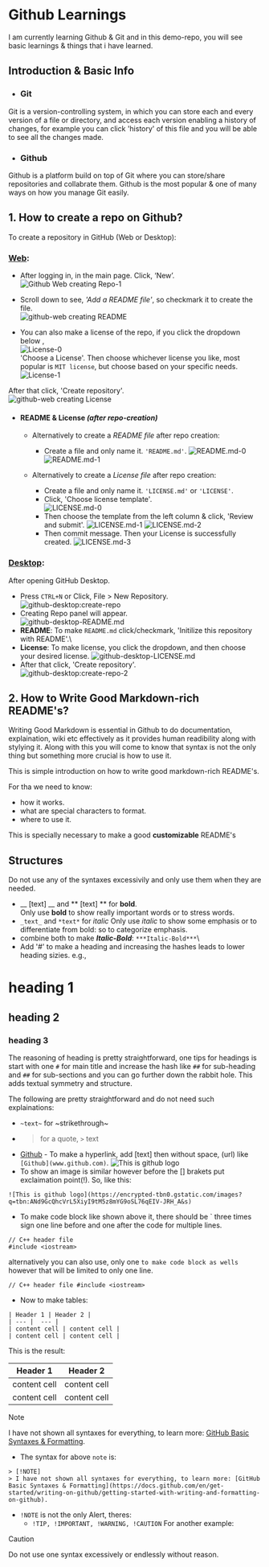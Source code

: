 # Github Learnings
I am currently learning Github & Git and in this demo-repo, you will see basic learnings & things that i have learned.

## Introduction & Basic Info
- ### Git
Git is a version-controlling system, in which you can store each and every version of a file or directory, and access each version enabling a history of changes, for example you can click 'history' of this file and you will be able to see all the changes made.
- ### Github
Github is a platform build on top of Git where you can store/share repositories and collabrate them. Github is the most popular & one of many ways on how you manage Git easily.

## 1. How to create a repo on Github?
To create a repository in GitHub (Web or Desktop):
### [Web](github.com): 
  - After logging in, in the main page. Click, ‘New’.\
![Github Web creating Repo-1](https://drive.google.com/uc?export=view&id=1bLQKLmpg0N3ZcSt6Hf-NJMP-79VgunxU)

  - Scroll down to see, *'Add a README file'*, so checkmark it to create the file.\
![github-web creating README](https://drive.google.com/uc?export=view&id=1URvwdIGwCu0s-4yEkC849M_pYbnK01Sd)

  - You can also make a license of the repo, if you click the dropdown below ,\
![License-0](https://drive.google.com/uc?export=view&id=1uCoRDhMBVbm4qD-ZZIyYKM0lSU38vKrS) \
\'Choose a License'. Then choose whichever license you like, most popular is `MIT license`, but choose based on your specific needs.\
![License-1](https://drive.google.com/uc?export=view&id=1I-QBWLiHLv_O9xmZn1UAHa8P-ts4HjMU)

After that click, 'Create repository'.\
![github-web creating License](https://drive.google.com/uc?export=view&id=1URvwdIGwCu0s-4yEkC849M_pYbnK01Sd)

  - #### README & License *(after repo-creation)*
	  - Alternatively to create a *README file* after repo creation:
	    - Create a file and only name it. `'README.md'`.
![README.md-0](https://drive.google.com/uc?export=view&id=1ybwyx0DV-dmFCPRpqZqlf2X7RGFZrrze)
![README.md-1](https://drive.google.com/uc?export=view&id=1GPJziXxog8Vx8nicbYYiUWGEK-ikMz88)

	  - Alternatively to create a *License file* after repo creation:
	    - Create a file and only name it. `'LICENSE.md'` or `'LICENSE'`.
	    - Click, 'Choose license template'.\
![LICENSE.md-0](https://drive.google.com/uc?export=view&id=1yg413PxQfjuoPlEKjYR-nK0G0mk0btKH)
	    - Then choose the template from the left column & click, 'Review and submit'.
![LICENSE.md-1](https://drive.google.com/uc?export=view&id=1blh383xtQOakFfK1O0mwpTnMrP71weYZ)
![LICENSE.md-2](https://drive.google.com/uc?export=view&id=1Zguo18I4IOY6hzvmrwq4w5A3D-Fi79xB)
	    - Then commit message. Then your License is successfully created.
![LICENSE.md-3](https://drive.google.com/uc?export=view&id=1VcIf_BI6ZKQql_3x9ZLj7kTnX41qkCtA)

### [Desktop](https://desktop.github.com/download/):
After opening GitHub Desktop.
  - Press `CTRL+N` or Click, File > New Repository.\
![github-desktop:create-repo](https://drive.google.com/uc?export=view&id=1qnjm00GsYF3grMHbgLvSgAXIkd-_iNTT)
  - Creating Repo panel will appear.\
![github-desktop-README.md](https://drive.google.com/uc?export=view&id=1yMRPNPl2t3AoObqt-Y-I8NlRaI7RZTem)
  - **README**: To make `README.md` click/checkmark, 'Initilize this repository with README'.\
  - **License**: To make license, you click the dropdown, and then choose your desired license.
![github-desktop-LICENSE.md](https://drive.google.com/uc?export=view&id=1GUMobvneC8pITvO86TE6tA-Nm6g6V0V4)
  - After that click, 'Create repository'.\
![github-desktop:create-repo-2](https://drive.google.com/uc?export=view&id=19PBxph3ikp0pL70kNAp8NzceW5GeNYjz)
## 2. How to Write Good Markdown-rich README's?
Writing Good Markdown is essential in Github to do documentation, explaination, wiki etc effectively as it provides human readibility along with stylying it. Along with this you will come to know that syntax is not the only thing but something more crucial is how to use it.

This is simple introduction on how to write good markdown-rich README's.

For tha we need to know:
- how it works.
- what are special characters to format.
- where to use it.

This is specially necessary to make a good __customizable__ README's

## Structures
Do not use any of the syntaxes excessivily and only use them when they are needed.
- __ [text] __ and ** [text] ** for **bold**.\
Only use **bold** to show really important words or to stress words.
- `_text_` and `*text*` for *italic*
Only use *italic* to show some emphasis or to differentiate from bold: so to categorize emphasis.
- combine both to make ***Italic-Bold***:
`***Italic-Bold***`\
- Add '#' to make a heading and increasing the hashes leads to lower heading sizies. e.g.,
# heading 1
## heading 2
### heading 3
The reasoning of heading is pretty straightforward, one tips for headings is start with one `#` for main title and increase the hash like `##` for sub-heading and `##` for sub-sections and you can go further down the rabbit hole. This adds textual symmetry and structure.

The following are pretty straightforward and do not need such explainations:
- `~text~` for ~strikethrough~
- >  for a quote, `>` text
- [Github](www.github.com) - To make a hyperlink, add [text] then without space, (url) like `[Github](www.github.com)`.
![This is github logo](https://encrypted-tbn0.gstatic.com/images?q=tbn:ANd9GcQhcVrL5XiyI9tM5z8mYG9oSL76qEIV-JRH_A&s)
- To show an image is similar however before the [] brakets put exclaimation point(!). So, like this:

`![This is github logo](https://encrypted-tbn0.gstatic.com/images?q=tbn:ANd9GcQhcVrL5XiyI9tM5z8mYG9oSL76qEIV-JRH_A&s)`

- To make code block like shown above it,  there should be ` three times sign one line before and one after the code for multiple lines.
```
// C++ header file
#include <iostream>
```


alternatively you can also use, only one ` to make code block as wells ` however that will be limited to only one line.

`
// C++ header file
#include <iostream>
` 
- Now to make tables:
```
| Header 1 | Header 2 |  
| --- |  --- |  
| content cell | content cell |  
| content cell | content cell |  
```
This is the result:

| Header 1 | Header 2 |  
| --- |  --- |  
| content cell | content cell |  
| content cell | content cell |  


> [!NOTE]
> I have not shown all syntaxes for everything, to learn more: [GitHub Basic Syntaxes & Formatting](https://docs.github.com/en/get-started/writing-on-github/getting-started-with-writing-and-formatting-on-github).

- The syntax for above `note` is:
```
> [!NOTE]
> I have not shown all syntaxes for everything, to learn more: [GitHub Basic Syntaxes & Formatting](https://docs.github.com/en/get-started/writing-on-github/getting-started-with-writing-and-formatting-on-github).
```
- `!NOTE` is not the only Alert, theres:
  - `!TIP, !IMPORTANT, !WARNING, !CAUTION`
For another example:
> [!CAUTION]
> Do not use one syntax excessively or endlessly without reason.
